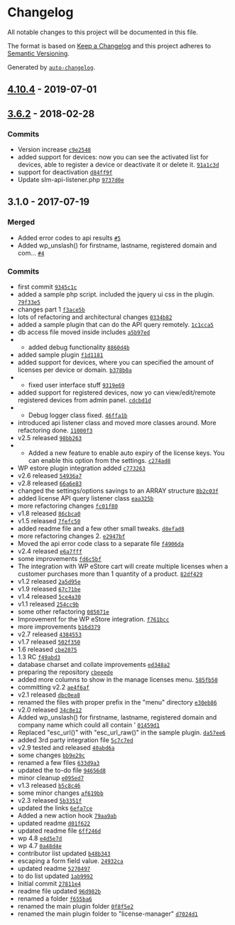 # Changelog

All notable changes to this project will be documented in this file.

The format is based on [Keep a Changelog](http://keepachangelog.com/en/1.0.0/)
and this project adheres to [Semantic Versioning](http://semver.org/spec/v2.0.0.html).

Generated by [`auto-changelog`](https://github.com/CookPete/auto-changelog).

## [4.10.4](https://github.com/michelve/software-license-manager/compare/4.10.4...4.10.4) - 2019-07-01

## [3.6.2](https://github.com/michelve/software-license-manager/compare/3.1.0...3.6.2) - 2018-02-28

### Commits

- Version increase [`c9e2548`](https://github.com/michelve/software-license-manager/commit/c9e25485c531ac6fdbb70fbd62f37d8c549f0466)
- added support for devices: now you can see the activated list for devices, able to register a device or deactivate it or delete it. [`91a1c3d`](https://github.com/michelve/software-license-manager/commit/91a1c3dc9f59d8bb92e9faed4e4d990279bfec36)
- support for deactivation [`d84ff9f`](https://github.com/michelve/software-license-manager/commit/d84ff9faad68029b6c5fb37d71ad2952ff43bdf2)
- Update slm-api-listener.php [`9737d0e`](https://github.com/michelve/software-license-manager/commit/9737d0ed46fc66b96b933f0fbf87b77d95a3384b)

## 3.1.0 - 2017-07-19

### Merged

- Added error codes to api results [`#5`](https://github.com/michelve/software-license-manager/pull/5)
- Added wp_unslash() for firstname, lastname, registered domain and com… [`#4`](https://github.com/michelve/software-license-manager/pull/4)

### Commits

- first commit [`9345c1c`](https://github.com/michelve/software-license-manager/commit/9345c1c21086995e1318b0f0f3b496fe9b740649)
- added a sample php script. included the jquery ui css in the plugin. [`79f33e5`](https://github.com/michelve/software-license-manager/commit/79f33e528ca45ab974c3152cb9c3a7685b7e486e)
- changes part 1 [`f3ace5b`](https://github.com/michelve/software-license-manager/commit/f3ace5bc2c5f71e14484e20a4fd3f75b86f5100f)
- lots of refactoring and architectural changes [`0334b82`](https://github.com/michelve/software-license-manager/commit/0334b8299dc9ea4fb9d0353050252fc9b54d2e5a)
- added a sample plugin that can do the API query remotely. [`1c1cca5`](https://github.com/michelve/software-license-manager/commit/1c1cca5b0462a01af3a6d61a12e50eb79b30dd31)
- db access file moved inside includes [`a5b97ed`](https://github.com/michelve/software-license-manager/commit/a5b97ed0bdcc505d36bed664dbe36afdadd7f075)
- - added debug functionality [`8860d4b`](https://github.com/michelve/software-license-manager/commit/8860d4b099f7d278925a41624692e58c1920a42f)
- added sample plugin [`f1d1181`](https://github.com/michelve/software-license-manager/commit/f1d1181ca73014ff9fca947a996faf3e3144e627)
- added support for devices, where you can specified the amount of licenses per device or domain. [`b378b0a`](https://github.com/michelve/software-license-manager/commit/b378b0a9a2bb31f0267b70adb0ade99ebf70eb37)
- - fixed user interface stuff [`9319e69`](https://github.com/michelve/software-license-manager/commit/9319e693ba1589fa6659f78f7f60aed20c3f260b)
- added support for registered devices, now yo can view/edit/remote registered devices from admin panel. [`cdcbd1d`](https://github.com/michelve/software-license-manager/commit/cdcbd1da86e2232a5acd39d95d05613c43c14378)
- - Debug logger class fixed.  [`46ffa1b`](https://github.com/michelve/software-license-manager/commit/46ffa1bae06160679220dbe48a676b199afe97c1)
- introduced api listener class and moved more classes around. More refactoring done. [`11000f3`](https://github.com/michelve/software-license-manager/commit/11000f32b2215fed535e39eeeadfb82fc66ad0b2)
- v2.5 released [`98bb263`](https://github.com/michelve/software-license-manager/commit/98bb2634c37c7f4a7527cd71e1f1d99e9733ef16)
- - Added a new feature to enable auto expiry of the license keys. You can enable this option from the settings. [`c274ad8`](https://github.com/michelve/software-license-manager/commit/c274ad84af02eee9c0f72b12c581192ccaf6a7fc)
- WP estore plugin integration added [`c773263`](https://github.com/michelve/software-license-manager/commit/c77326309389d069760189bbc7866ea4a88a6513)
- v2.6 released [`54936a7`](https://github.com/michelve/software-license-manager/commit/54936a7d722308715835beb1a8133d3a1b1e23f0)
- v2.8 released [`66a6e83`](https://github.com/michelve/software-license-manager/commit/66a6e8389d671f57e57667a5bdea6811618ff32e)
- changed the settings/options savings to an ARRAY structure [`8b2c03f`](https://github.com/michelve/software-license-manager/commit/8b2c03f8bf1b9f2a0560fcff9d32e9247a8d520d)
- added license API query listener class [`eaa325b`](https://github.com/michelve/software-license-manager/commit/eaa325b2d9d49f1acaac21e0d59096335994e09f)
- more refactoring changes [`fc01f80`](https://github.com/michelve/software-license-manager/commit/fc01f804f9f592b4c72a9fd87b136edd3d947a86)
- v1.8 released [`86cbca0`](https://github.com/michelve/software-license-manager/commit/86cbca0622582d40d5cd02851856bb5e7089b27c)
- v1.5 released [`7fefc50`](https://github.com/michelve/software-license-manager/commit/7fefc508ec1cbe66d8e937f7b457e79f26f4b2be)
- added readme file and a few other small tweaks. [`d8efad8`](https://github.com/michelve/software-license-manager/commit/d8efad862626ee96bbe76f61114d4d309a311d93)
- more refactoring changes 2. [`e2947bf`](https://github.com/michelve/software-license-manager/commit/e2947bf0f8b1fc78db0d8c57a149b89df4dd4fae)
- Moved the api error code class to a separate file [`f4906da`](https://github.com/michelve/software-license-manager/commit/f4906da9a74b92f67ede32404b7b8cbceca66271)
- v2.4 released [`e6a7fff`](https://github.com/michelve/software-license-manager/commit/e6a7fffa9b73d612761fcdcf8563ce96cc9f227c)
- some improvements [`fd6c5bf`](https://github.com/michelve/software-license-manager/commit/fd6c5bfc8d4e09cba6f79933b5c42653b227216d)
- The integration with WP eStore cart will create multiple licenses when a customer purchases more than 1 quantity of a product. [`82df429`](https://github.com/michelve/software-license-manager/commit/82df429d0cf93e379001efe6c6a5713efc425d83)
- v1.2 released [`2a5d95e`](https://github.com/michelve/software-license-manager/commit/2a5d95e03fd5967440a9c6c5e8af22605cbdb204)
- v1.9 released [`67c71be`](https://github.com/michelve/software-license-manager/commit/67c71bee511e79c554f410027469e71d43ed4846)
- v1.4 released [`5ce4a30`](https://github.com/michelve/software-license-manager/commit/5ce4a302c530beeadeb91845a157fdd9cd4f6703)
- v1.1 released [`254cc9b`](https://github.com/michelve/software-license-manager/commit/254cc9b85928283ad4956cea994ad84772922b63)
- some other refactoring [`085071e`](https://github.com/michelve/software-license-manager/commit/085071e6d2417cd9613a09ae615d7688f8151a00)
- Improvement for the WP eStore integration. [`f761bcc`](https://github.com/michelve/software-license-manager/commit/f761bccc7ea499ef2fb8aa8b79491f090012847c)
- more improvements [`b16d379`](https://github.com/michelve/software-license-manager/commit/b16d3792997ced6bc1e857ca16fd038815e10792)
- v2.7 released [`4384553`](https://github.com/michelve/software-license-manager/commit/43845536a22239deab722e31c182d1f512d1d37b)
- v1.7 released [`502f350`](https://github.com/michelve/software-license-manager/commit/502f3500bede05f664020b9dae3ffd960108ea15)
- 1.6 released [`cbe2075`](https://github.com/michelve/software-license-manager/commit/cbe2075e74043eed8f0f2b5e1b07832686a11671)
- 1.3 RC [`f49abd3`](https://github.com/michelve/software-license-manager/commit/f49abd3346a09111e530573cadfa60916780c87a)
- database charset and collate improvements [`ed348a2`](https://github.com/michelve/software-license-manager/commit/ed348a2c50de8b1969e7ad821fbd5b5401f31b92)
- preparing the repository [`cbeeede`](https://github.com/michelve/software-license-manager/commit/cbeeede76eced547bde5ea7df9cffee526f66296)
- added more columns to show in the manage licenses menu. [`585fb50`](https://github.com/michelve/software-license-manager/commit/585fb500d1d2059db240cff1d1b048b60a785302)
- committing v2.2 [`ae4f6af`](https://github.com/michelve/software-license-manager/commit/ae4f6afe2cf9784d771495567fc81d014858d8a7)
- v2.1 released [`dbc0ea8`](https://github.com/michelve/software-license-manager/commit/dbc0ea857f7b4377be2a98e772e9991578675f12)
- renamed the files with proper prefix in the "menu" directory [`e30eb86`](https://github.com/michelve/software-license-manager/commit/e30eb86d913cd5ee6a28f598971b283857701705)
- v2.0 released [`34c8e12`](https://github.com/michelve/software-license-manager/commit/34c8e12f6433af7b60b5c62fe745e91e827138ac)
- Added wp_unslash() for firstname, lastname, registered domain and company name which could all contain ' [`01459d1`](https://github.com/michelve/software-license-manager/commit/01459d1abcd52793186b2ca5071dfcddcb81efbb)
- Replaced "esc_url()" with "esc_url_raw()" in the sample plugin.  [`da57ee6`](https://github.com/michelve/software-license-manager/commit/da57ee65812d3f30b29e4a812271b8ed3d624d04)
- added 3rd party integration file [`5c7c7ed`](https://github.com/michelve/software-license-manager/commit/5c7c7ede249b0e2b53d2af3af6c70e253ec00305)
- v2.9 tested and released [`40abd6a`](https://github.com/michelve/software-license-manager/commit/40abd6ac51509e4ed78f9b09af6a5da6daa97929)
- some changes [`bb9e29c`](https://github.com/michelve/software-license-manager/commit/bb9e29ceef9bac33926d7ce573a3fc69f749c774)
- renamed a few files [`633d9a3`](https://github.com/michelve/software-license-manager/commit/633d9a3bf30942608645cee33e57b8dcac0bbae7)
- updated the to-do file [`94656d8`](https://github.com/michelve/software-license-manager/commit/94656d86027c62b1fc95fe1e04271556e34fa5d5)
- minor cleanup [`e095ed7`](https://github.com/michelve/software-license-manager/commit/e095ed7155db6bf4d9befcac70524eed7230ce64)
- v1.3 released [`b5c8c46`](https://github.com/michelve/software-license-manager/commit/b5c8c46e3e453d3b506c64264ec5da95ef533edb)
- some minor changes [`af619bb`](https://github.com/michelve/software-license-manager/commit/af619bbd87621c2a6ada23f904dac72a0d07aea2)
- v2.3 released [`5b3351f`](https://github.com/michelve/software-license-manager/commit/5b3351f0cd8a0f5ff41393ac97fec3c50f15ece6)
- updated the links [`6efa7ce`](https://github.com/michelve/software-license-manager/commit/6efa7ced83d75007d0a1be72843dcab2943f0c74)
- Added a new action hook [`79aa9ab`](https://github.com/michelve/software-license-manager/commit/79aa9ab42e00c3c577c21a77aea2e907c42b6c4b)
- updated readme [`d01f622`](https://github.com/michelve/software-license-manager/commit/d01f622b4bc1706e9e0eb83f50ef57430ce639dc)
- updated readme file [`6ff246d`](https://github.com/michelve/software-license-manager/commit/6ff246d80a390b91555d436606e8e555f7a1e966)
- wp 4.8 [`e4d5e7d`](https://github.com/michelve/software-license-manager/commit/e4d5e7d23e3160879a3c2a3cc67a93c140b1b4f3)
- wp 4.7 [`0a48d4e`](https://github.com/michelve/software-license-manager/commit/0a48d4e61d5f023eb97da5589e5f377d5240e5db)
- contributor list updated [`b48b343`](https://github.com/michelve/software-license-manager/commit/b48b343e757c591b5f183efa42f7a4c5b093ef27)
- escaping a form field value. [`24932ca`](https://github.com/michelve/software-license-manager/commit/24932ca9331bb13d3237f6c66393c44fa031fed0)
- updated readme [`5270497`](https://github.com/michelve/software-license-manager/commit/527049734858ff547f96663b7ba41dddcefa0b82)
- to do list updated [`1ab9992`](https://github.com/michelve/software-license-manager/commit/1ab9992d6619c11318e240877eccb50e58f4d342)
- Initial commit [`27811e4`](https://github.com/michelve/software-license-manager/commit/27811e4c2cb6f458b3fc89b8aee637965e49c538)
- readme file updated [`96d982b`](https://github.com/michelve/software-license-manager/commit/96d982b6a73779f413a4177d44ceb33a1f062a03)
- renamed a folder [`f655ba6`](https://github.com/michelve/software-license-manager/commit/f655ba6eff3347ea3798cb367972add272353b04)
- renamed the main plugin folder [`0f8f5e2`](https://github.com/michelve/software-license-manager/commit/0f8f5e2dc1878f9bf6a25054de1f3b06f307230b)
- renamed the main plugin folder to "license-manager" [`d7024d1`](https://github.com/michelve/software-license-manager/commit/d7024d16d9ecb9bf068e84192e4d070488d39563)
